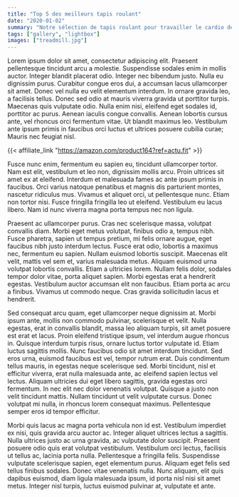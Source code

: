 ```yaml
---
title: "Top 5 des meilleurs tapis roulant"
date: "2020-01-02"
summary: "Notre sélection de tapis roulant pour travailler le cardio de chez soi !\nTop 5, convient à tout niveaux !"
tags: ["gallery", "lightbox"]
images: ["treadmill.jpg"]
---
```


Lorem ipsum dolor sit amet, consectetur adipiscing elit. Praesent pellentesque tincidunt arcu a molestie. Suspendisse sodales enim in mollis auctor. Integer blandit placerat odio. Integer nec bibendum justo. Nulla eu dignissim purus. Curabitur congue eros dui, a accumsan lacus ullamcorper sit amet. Donec vel nulla eu velit elementum interdum. In ornare gravida leo, a facilisis tellus. Donec sed odio at mauris viverra gravida ut porttitor turpis. Maecenas quis vulputate odio. Nulla enim nisi, eleifend eget sodales id, porttitor ac purus. Aenean iaculis congue convallis. Aenean lobortis cursus ante, vel rhoncus orci fermentum vitae. Ut blandit maximus leo. Vestibulum ante ipsum primis in faucibus orci luctus et ultrices posuere cubilia curae; Mauris nec feugiat nisl.

{{< affiliate_link "https://amazon.com/product164?ref=actu.fit" >}}

Fusce nunc enim, fermentum eu sapien eu, tincidunt ullamcorper tortor. Nam est elit, vestibulum et leo non, dignissim mollis arcu. Proin ultrices sit amet ex at eleifend. Interdum et malesuada fames ac ante ipsum primis in faucibus. Orci varius natoque penatibus et magnis dis parturient montes, nascetur ridiculus mus. Vivamus et aliquet orci, ut pellentesque nunc. Etiam non tortor nisi. Fusce fringilla fringilla leo ut eleifend. Vestibulum eu lacus libero. Nam id nunc viverra magna porta tempus nec non ligula.

Praesent ac ullamcorper purus. Cras nec scelerisque massa, volutpat convallis diam. Morbi eget metus volutpat, finibus odio a, tempus nibh. Fusce pharetra, sapien ut tempus pretium, mi felis ornare augue, eget faucibus nibh justo interdum lectus. Fusce erat odio, lobortis a maximus nec, fermentum eu sapien. Nullam euismod lobortis suscipit. Maecenas elit velit, mattis vel sem et, varius malesuada metus. Aliquam euismod urna volutpat lobortis convallis. Etiam a ultricies lorem. Nullam felis dolor, sodales tempor dolor vitae, porta aliquet sapien. Morbi egestas erat a hendrerit egestas. Vestibulum auctor accumsan elit non faucibus. Etiam porta ac arcu a finibus. Vivamus ut commodo neque. Cras gravida sollicitudin lacus et hendrerit.

Sed consequat arcu quam, eget ullamcorper neque dignissim at. Morbi ipsum ante, mollis non commodo pulvinar, scelerisque et velit. Nulla egestas, erat in convallis blandit, massa leo aliquam turpis, sit amet posuere est erat et lacus. Proin eleifend tristique ipsum, vel interdum augue rhoncus in. Quisque interdum turpis risus, ornare luctus tortor vulputate id. Etiam luctus sagittis mollis. Nunc faucibus odio sit amet interdum tincidunt. Sed eros urna, euismod faucibus est vel, tempor rutrum erat. Duis condimentum tellus mauris, in egestas neque scelerisque sed. Morbi tincidunt, nisl et efficitur viverra, erat nulla malesuada ante, ac eleifend sapien lectus vel lectus. Aliquam ultricies dui eget libero sagittis, gravida egestas orci fermentum. In nec elit nec dolor venenatis volutpat. Quisque a justo non velit tincidunt mattis. Nullam tincidunt ut velit vulputate cursus. Donec volutpat mi nulla, in rhoncus lorem consequat maximus. Pellentesque semper eros id tempor efficitur.

Morbi quis lacus ac magna porta vehicula non id est. Vestibulum imperdiet ex nisi, quis gravida arcu auctor ac. Integer aliquet ultrices lectus a sagittis. Nulla ultrices justo ac urna gravida, ac vulputate dolor suscipit. Praesent posuere odio quis erat volutpat vestibulum. Vestibulum orci lectus, facilisis ut tellus ac, lacinia porta nulla. Pellentesque a fringilla felis. Suspendisse vulputate scelerisque sapien, eget elementum purus. Aliquam eget felis sed tellus finibus sodales. Donec vitae venenatis nulla. Nunc aliquam, elit quis dapibus euismod, diam ligula malesuada ipsum, id porta nisl nisi sit amet metus. Integer nisl turpis, luctus euismod pulvinar at, vulputate et ante.
